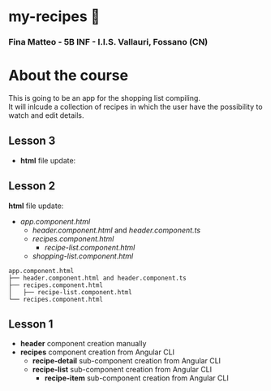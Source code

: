 # my-recipes :page_facing_up:

### Fina Matteo - 5B INF - I.I.S. Vallauri, Fossano (CN)

# About the course

This is going to be an app for the shopping list compiling.<br>
It will inlcude a collection of recipes in which the user have the possibility to watch and edit details.

## Lesson 3

* **html** file update:



## Lesson 2

**html** file update:
* *app.component.html*
    * *header.component.html* and *header.component.ts*
    * *recipes.component.html*
        * *recipe-list.component.html*
    * *shopping-list.component.html*

```
app.component.html
├── header.component.html and header.component.ts
├── recipes.component.html
│   ├── recipe-list.component.html
└── recipes.component.html
```


## Lesson 1

* **header** component creation manually
* **recipes** component creation from Angular CLI
    * **recipe-detail** sub-component creation from Angular CLI
    * **recipe-list** sub-component creation from Angular CLI
        * **recipe-item** sub-component creation from Angular CLI
